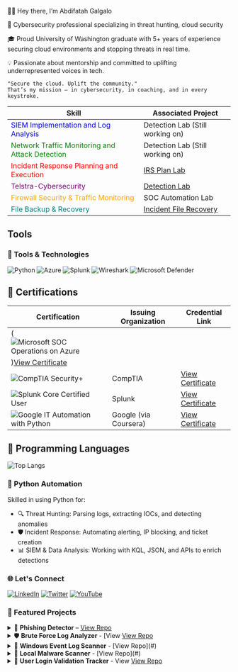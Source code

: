 👋🏾 Hey there, I’m Abdifatah Galgalo

🔐 Cybersecurity professional specializing in threat hunting, cloud security

🎓 Proud University of Washington graduate with 5+ years of experience securing cloud environments and stopping threats in real time.

💡 Passionate about mentorship and committed to uplifting underrepresented voices in tech.

	"Secure the cloud. Uplift the community."
	That’s my mission — in cybersecurity, in coaching, and in every keystroke.


| **Skill**                                         | **Associated Project**                                   |
|-------------------------------------------------|---------------------------------------------------------|
| <font color="blue">SIEM Implementation and Log Analysis</font>          | Detection Lab (Still working on)                       |
| <font color="green">Network Traffic Monitoring and Attack Detection</font>| Detection Lab (Still working on)                       |
| <font color="red">Incident Response Planning and Execution</font>      | [IRS Plan Lab](https://medium.com/p/43a41dcbb66a/edit) |
| <font color="purple">Telstra-Cybersecurity</font>                         | [Detection Lab](https://github.com/craig/SpringCore0day/blob/main/exp.py) |
| <font color="orange">Firewall Security & Traffic Monitoring</font>        | SOC Automation Lab                                     |
| <font color="teal">File Backup & Recovery</font>                        | [Incident File Recovery](https://www.youtube.com/@143abdifatah) |

## Tools
### 🔧 Tools & Technologies

![Python](https://img.shields.io/badge/Python-3776AB?style=for-the-badge&logo=python&logoColor=white)
![Azure](https://img.shields.io/badge/Azure-0078D4?style=for-the-badge&logo=microsoft-azure&logoColor=white)
![Splunk](https://img.shields.io/badge/Splunk-000000?style=for-the-badge&logo=splunk&logoColor=white)
![Wireshark](https://img.shields.io/badge/Wireshark-1679A7?style=for-the-badge&logo=wireshark&logoColor=white)
![Microsoft Defender](https://img.shields.io/badge/Microsoft_Defender_for_Endpoint-00A4EF?style=for-the-badge&logo=microsoft&logoColor=white)

## 🏅 Certifications
| Certification | Issuing Organization | Credential Link |
|---------------|----------------------|-----------------|
| (![Microsoft SOC Operations on Azure](https://img.shields.io/badge/Microsoft_SOC_Operations_on_Azure-0078D4?style=flat-square&logo=microsoft-azure&logoColor=white)
)[View Certificate](https://www.credly.com/badges/6af246f4-95a0-4110-a219-fd5c5fcdb845/linked_in_profile) |
| ![CompTIA Security+](https://img.shields.io/badge/CompTIA_Security+-ED1C24?style=flat-square&logo=comptia&logoColor=white) | CompTIA | [View Certificate](https://www.credly.com/badges/6af246f4-95a0-4110-a219-fd5c5fcdb845/linked_in_profile) |
| ![Splunk Core Certified User](https://img.shields.io/badge/Splunk_Core_Certified_User-000000?style=flat-square&logo=splunk&logoColor=white) | Splunk | [View Certificate](https://www.credly.com/badges/6af246f4-95a0-4110-a219-fd5c5fcdb845/linked_in_profile) |
| ![Google IT Automation with Python](https://img.shields.io/badge/Google_IT_Automation_with_Python-34A853?style=flat-square&logo=google&logoColor=white) | Google (via Coursera) | [View Certificate](https://www.coursera.org/account/accomplishments/certificate/S0OMUCSN1A6C) |




## 🧠 Programming Languages


![Top Langs](https://github-readme-stats.vercel.app/api/top-langs/?username=your-github-username&layout=compact&theme=tokyonight&langs_count=8&hide=pythonlanaguae)

### 🐍 Python Automation
Skilled in using Python for:

- 🔍 Threat Hunting: Parsing logs, extracting IOCs, and detecting anomalies  
- 🛡 Incident Response: Automating alerting, IP blocking, and ticket creation  
- 📊 SIEM & Data Analysis: Working with KQL, JSON, and APIs to enrich detections  










### 🌐 Let's Connect

[![LinkedIn](https://img.shields.io/badge/LinkedIn-0077B5?logo=linkedin&style=for-the-badge)](https://www.linkedin.com/in/galgalo/)
[![Twitter](https://img.shields.io/badge/Twitter-1DA1F2?logo=twitter&style=for-the-badge)](https://twitter.com/your-handle)
[![YouTube](https://img.shields.io/badge/YouTube-FF0000?logo=youtube&style=for-the-badge)](https://www.youtube.com/@yourchannel)
















### 📂 Featured Projects

<details> 
<summary>🔎 <strong>Phishing Detector</strong> – <a href="https://github.com/galgalo12/phishing-detector">View Repo</a></summary>

*   🧠 Classifies emails as phishing or legitimate
*   📡 Uses VirusTotal threat intelligence API
*   ⚡ Helps analysts prioritize email threats

</details>

<details> 
<summary>🛡️ <strong>Brute Force Log Analyzer</strong> - [View <a href="https://github.com/galgalo12/phishing-detector">View Repo</a></summary>

*   📊 Scans logs for brute-force login attempts
*   ✉️ Sends alerts via Gmail
*   🔥 Auto-blocks malicious IPs with firewall integration

</details>

<details> 
<summary>📁 <strong>Windows Event Log Scanner</strong> - [View Repo](#)</summary>

*   🔍 Detects malicious events in Windows logs
*   🚨 Flags failed logins, PowerShell abuse, service tampering
*   🛠️ Great for incident response teams

</details>

<details> 
<summary>💾 <strong>Local Malware Scanner</strong> - [View Repo](#)</summary>

*   🧪 Scans Windows files against ClamAV/VirusTotal
*   🧠 Identifies known malware hashes
*   🧱 Supports alerting and suspicious upload checks

</details>

<details> 
<summary>
  👤 <strong>User Login Validation Tracker</strong> - View 
  <a href="https://github.com/galgalo12/Automated-User-Login-Validation-System">View Repo</a>
</summary>


*   📌 Tracks login success and failure events
*   🕵️ Flags logins at odd hours or from new devices
*   🧭 Supports anomaly detection and SOC workflows

</details>




